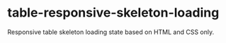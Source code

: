 # table-responsive-skeleton-loading
Responsive table skeleton loading state based on HTML and CSS only.
